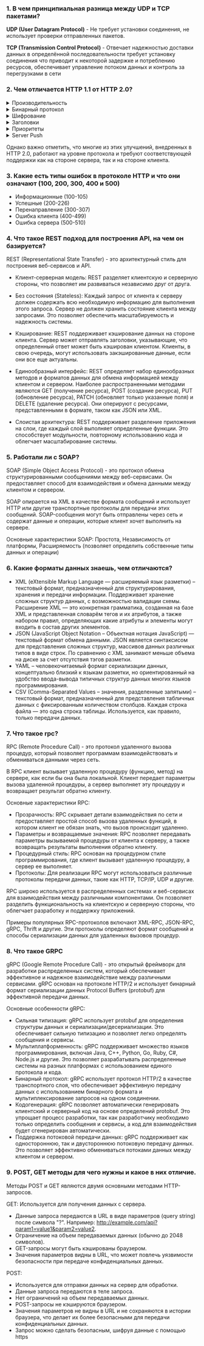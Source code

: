 ### 1. В чем принципиальная разница между UDP и TCP пакетами?

**UDP (User Datagram Protocol)** - Не требует установки соединения, не использует проверки отправленных пакетов.

**TCP (Transmission Control Protocol)** - Отвечает надежностью доставки данных в определённой последовательности требует
установку соединения что приводит к некоторой задержке и потреблению ресурсов, обеспечивает управление потоком данных и
контроль за перегрузками в сети

### 2. Чем отличается HTTP 1.1 от HTTP 2.0?

<details>
    <summary>Производительность</summary>
Одной из ключевых особенностей HTTP 2.0 является мультиплексирование, которое позволяет одновременную передачу нескольких запросов и ответов по одному соединению. Это снижает задержки и увеличивает пропускную способность.
</details>

<details>
    <summary>Бинарный протокол</summary>
В отличие от текстового протокола HTTP/1.1, HTTP/2 использует бинарный формат для передачи данных. Это улучшает эффективность передачи и уменьшает объем данных, которые необходимо передавать по сети.
</details>

<details>
    <summary>Шифрование</summary>
В HTTP 2.0 использование шифрования (TLS) является обязательным, в то время как в HTTP 1.1 это не является стандартным требованием.
</details>

<details>
    <summary>Заголовки</summary>
В HTTP 2.0 введены новые методы сжатия заголовков, что уменьшает объем передаваемых данных. Это помогает улучшить производительность и снизить задержки.
</details>

<details>
    <summary>Приоритеты</summary>
В HTTP 2.0 введено понятие приоритетов для запросов. Это позволяет серверу определить, какие запросы являются наиболее важными, и обрабатывать их в первую очередь. В HTTP 1.1 запросы обрабатываются в порядке поступления.
</details>

<details>
    <summary>Server Push</summary>
HTTP 2.0 поддерживает функцию Server Push, которая позволяет серверу принудительно отправлять ресурсы на клиентскую сторону, не дожидаясь запроса от клиента. Это позволяет улучшить производительность и снизить задержки.
</details>

Однако важно отметить, что многие из этих улучшений, внедренных в HTTP 2.0, работают на уровне протокола и требуют
соответствующей поддержки как на стороне сервера, так и на стороне клиента.

### 3. Какие есть типы ошибок в протоколе HTTP и что они означают (100, 200, 300, 400 и 500)

- Информационные (100-105)
- Успешные (200-226)
- Перенаправление (300-307)
- Ошибка клиента (400-499)
- Ошибка сервера (500-510)

### 4. Что такое REST подход для построения API, на чем он базируется?

REST (Representational State Transfer) - это архитектурный стиль для построения веб-сервисов и API.

- Клиент-серверная модель: REST разделяет клиентскую и серверную стороны, что позволяет им развиваться независимо друг
  от друга.

- Без состояния (Stateless): Каждый запрос от клиента к серверу должен содержать всю необходимую информацию для
  выполнения этого запроса. Сервер не должен хранить состояние клиента между запросами. Это позволяет обеспечить
  масштабируемость и надежность системы.

- Кэширование: REST поддерживает кэширование данных на стороне клиента. Сервер может отправлять заголовки, указывающие,
  что определенный ответ может быть кэширован клиентом. Клиенты, в свою очередь, могут использовать закэшированные
  данные, если они все еще актуальны.

- Единообразный интерфейс: REST определяет набор единообразных методов и форматов данных для обмена информацией между
  клиентом и сервером. Наиболее распространенными методами являются GET (получение ресурса), POST (создание ресурса),
  PUT (обновление ресурса), PATCH (обновляет только указанные поля) и DELETE (удаление ресурса). Они оперируют с
  ресурсами, представленными в формате, таком как JSON или XML.

- Слоистая архитектура: REST поддерживает разделение приложения на слои, где каждый слой выполняет определенные функции.
  Это способствует модульности, повторному использованию кода и облегчает масштабирование системы.

### 5. Работали ли с SOAP?

SOAP (Simple Object Access Protocol) - это протокол обмена структурированными сообщениями между веб-сервисами. Он
предоставляет способ для взаимодействия и обмена данными между клиентом и сервером.

SOAP опирается на XML в качестве формата сообщений и использует HTTP или другие транспортные протоколы для передачи этих
сообщений. SOAP-сообщения могут быть отправлены через сеть и содержат данные и операции, которые клиент хочет выполнить
на сервере.

Основные характеристики SOAP: Простота, Независимость от платформы, Расширяемость (позволяет определить собственные типы
данных и операции)

### 6. Какие форматы данных знаешь, чем отличаются?

- XML (eXtensible Markup Language — расширяемый язык разметки) – текстовый формат, предназначенный для структурирования,
  хранения и передачи информации. Поддерживает хранение сложных структур данных, с возможностью валидации схемы.
  Расширение XML — это конкретная грамматика, созданная на базе XML и представленная словарём тегов и их атрибутов,
  а также набором правил, определяющих какие атрибуты и элементы могут входить в состав других элементов.
- JSON (JavaScript Object Notation – Объектная нотация JavaScript) — текстовый формат обмена данными. JSON является
  синтаксисом для представления сложных структур, массивов данных различных типов в виде строк. По сравнению с XML
  занимают меньше объема на диске за счет отсутствия тэгов разметки.
- YAML – человекочитаемый формат сериализации данных, концептуально близкий к языкам разметки, но ориентированный на
  удобство ввода-вывода типичных структур данных многих языков программирования.
- CSV (Comma-Separated Values – значения, разделенные запятыми) – текстовый формат, предназначенный для представления
  табличных данных с фиксированным количеством столбцов. Каждая строка файла — это одна строка таблицы. Используется,
  как правило, только передачи данных.

### 7. Что такое rpc?

RPC (Remote Procedure Call) - это протокол удаленного вызова процедур, который позволяет программам взаимодействовать и
обмениваться данными через сеть.

В RPC клиент вызывает удаленную процедуру (функцию, метод) на сервере, как если бы она была локальной. Клиент передает
параметры вызова удаленной процедуры, а сервер выполняет эту процедуру и возвращает результат обратно клиенту.

Основные характеристики RPC:

- Прозрачность: RPC скрывает детали взаимодействия по сети и предоставляет простой способ вызова удаленных функций, в
  котором клиент не обязан знать, что вызов происходит удаленно.
- Параметры и возвращаемые значения: RPC позволяет передавать параметры вызываемой процедуры от клиента к серверу, а
  также возвращать результаты выполнения обратно клиенту.
- Процедурный стиль: RPC основан на процедурном стиле программирования, где клиент вызывает удаленную процедуру, а
  сервер ее выполняет.
- Протоколы: Для реализации RPC могут использоваться различные протоколы передачи данных, такие как HTTP, TCP/IP, UDP и
  другие.

RPC широко используется в распределенных системах и веб-сервисах для взаимодействия между различными компонентами. Он
позволяет разделить функциональность на клиентскую и серверную стороны, что облегчает разработку и поддержку приложений.

Примеры популярных RPC-протоколов включают XML-RPC, JSON-RPC, gRPC, Thrift и другие. Эти протоколы определяют формат
сообщений и способы сериализации данных для удаленных вызовов процедур.

### 8. Что такое GRPC

gRPC (Google Remote Procedure Call) - это открытый фреймворк для разработки распределенных систем, который обеспечивает
эффективное и надежное взаимодействие между различными сервисами. gRPC основан на протоколе HTTP/2 и использует бинарный
формат сериализации данных Protocol Buffers (protobuf) для эффективной передачи данных.

Основные особенности gRPC:

- Сильная типизация: gRPC использует protobuf для определения структуры данных и сериализации/десериализации. Это
  обеспечивает сильную типизацию и позволяет легко определять сообщения и сервисы.
- Мультиплатформенность: gRPC поддерживает множество языков программирования, включая Java, C++, Python, Go, Ruby, C#,
  Node.js и другие. Это позволяет разрабатывать распределенные системы на разных платформах с использованием единого
  протокола и кода.
- Бинарный протокол: gRPC использует протокол HTTP/2 в качестве транспортного слоя, что обеспечивает эффективную
  передачу данных с использованием бинарного формата и мультиплексирование запросов на одном соединении.
- Кодогенерация: gRPC позволяет автоматически генерировать клиентский и серверный код на основе определений protobuf.
  Это упрощает процесс разработки, так как разработчику необходимо только определить сообщения и сервисы, а код для
  взаимодействия будет сгенерирован автоматически.
- Поддержка потоковой передачи данных: gRPC поддерживает как одностороннюю, так и двустороннюю потоковую передачу
  данных. Это позволяет эффективно обмениваться потоками данных между клиентом и сервером.

### 9. POST, GET методы для чего нужны и какое в них отличие.

Методы POST и GET являются двумя основными методами HTTP-запросов.

GET: Используется для получения данных с сервера.

- Данные запроса передаются в URL в виде параметров (query string) после символа "?".
  Например: http://example.com/api?param1=value1&param2=value2.
- Ограничение на объем передаваемых данных (обычно до 2048 символов).
- GET-запросы могут быть кэшированы браузером.
- Значения параметров видны в URL, что может повлечь уязвимости безопасности при передаче конфиденциальных данных.

POST:

- Используется для отправки данных на сервер для обработки.
- Данные запроса передаются в теле запроса.
- Нет ограничений на объем передаваемых данных.
- POST-запросы не кэшируются браузером.
- Значения параметров не видны в URL и не сохраняются в истории браузера, что делает их более безопасными для передачи
  конфиденциальных данных.
- Запрос можно сделать безопасным, шифруя данные с помощью https